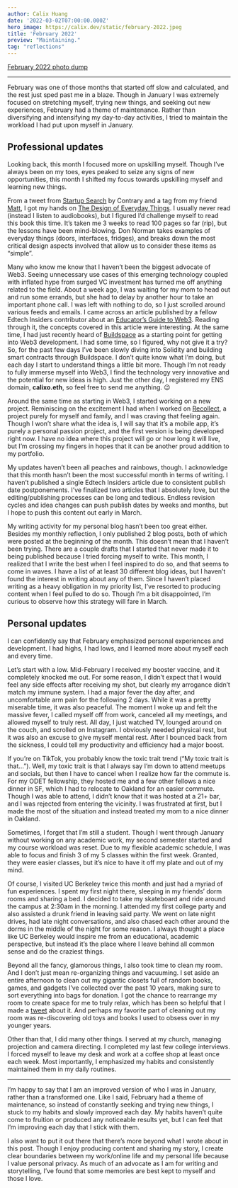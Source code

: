 ```yaml
---
author: Calix Huang
date: '2022-03-02T07:00:00.000Z'
hero_image: https://calix.dev/static/february-2022.jpeg
title: 'February 2022'
preview: "Maintaining."
tag: "reflections"
--- 
```


[February 2022 photo dump](https://app.myrecollect.com/memory/621d254a0255ae00169ae694 )

------------------

February was one of those months that started off slow and calculated, and the rest just sped past me in a blaze. Though in January I was extremely focused on stretching myself, trying new things, and seeking out new experiences, February had a theme of maintenance. Rather than diversifying and intensifying my day-to-day activities, I tried to maintain the workload I had put upon myself in January.

## Professional updates

Looking back, this month I focused more on upskilling myself. Though I’ve always been on my toes, eyes peaked to seize any signs of new opportunities, this month I shifted my focus towards upskilling myself and learning new things.

From a tweet from [Startup Search](https://twitter.com/startupsearch/status/1488936504122646528) by Contrary and a tag from my friend [Matt](https://twitter.com/MattEspoz), I got my hands on [The Design of Everyday Things](https://www.amazon.com/Design-Everyday-Things-Revised-Expanded/dp/0465050654). I usually never read (instead I listen to audiobooks), but I figured I’d challenge myself to read this book this time. It’s taken me 3 weeks to read 100 pages so far (rip), but the lessons have been mind-blowing. Don Norman takes examples of everyday things (doors, interfaces, fridges), and breaks down the most critical design aspects involved that allow us to consider these items as “simple”.

Many who know me know that I haven’t been the biggest advocate of Web3. Seeing unnecessary use cases of this emerging technology coupled with inflated hype from surged VC investment has turned me off anything related to the field. About a week ago, I was waiting for my mom to head out and run some errands, but she had to delay by another hour to take an important phone call. I was left with nothing to do, so I just scrolled around various feeds and emails. I came across an article published by a fellow Edtech Insiders contributor about an [Educator’s Guide to Web3](https://edtechinsiders.substack.com/p/educators-guide-to-web3-for-absolute?utm_source=url). Reading through it, the concepts covered in this article were interesting. At the same time, I had just recently heard of [Buildspace](https://buildspace.so/) as a starting point for getting into Web3 development. I had some time, so I figured, why not give it a try? So, for the past few days I’ve been slowly diving into Solidity and building smart contracts through Buildspace. I don’t quite know what I’m doing, but each day I start to understand things a little bit more. Though I’m not ready to fully immerse myself into Web3, I find the technology very innovative and the potential for new ideas is high. Just the other day, I registered my ENS domain, **calixo.eth**, so feel free to send me anything. 😉

Around the same time as starting in Web3, I started working on a new project. Reminiscing on the excitement I had when I worked on [Recollect](https://myrecollect.com/), a project purely for myself and family, and I was craving that feeling again. Though I won’t share what the idea is, I will say that it’s a mobile app, it’s purely a personal passion project, and the first version is being developed right now. I have no idea where this project will go or how long it will live, but I’m crossing my fingers in hopes that it can be another proud addition to my portfolio.

My updates haven’t been all peaches and rainbows, though. I acknowledge that this month hasn’t been the most successful month in terms of writing. I haven’t published a single Edtech Insiders article due to consistent publish date postponements. I’ve finalized two articles that I absolutely love, but the editing/publishing processes can be long and tedious. Endless revision cycles and idea changes can push publish dates by weeks and months, but I hope to push this content out early in March. 

My writing activity for my personal blog hasn’t been too great either. Besides my monthly reflection, I only published 2 blog posts, both of which were posted at the beginning of the month. This doesn’t mean that I haven’t been trying. There are a couple drafts that I started that never made it to being published because I tried forcing myself to write. This month, I realized that I write the best when I feel inspired to do so, and that seems to come in waves. I have a list of at least 30 different blog ideas, but I haven’t found the interest in writing about any of them. Since I haven’t placed writing as a heavy obligation in my priority list, I’ve resorted to producing content when I feel pulled to do so. Though I’m a bit disappointed, I’m curious to observe how this strategy will fare in March.

## Personal updates

I can confidently say that February emphasized personal experiences and development. I had highs, I had lows, and I learned more about myself each and every time.

Let’s start with a low. Mid-February I received my booster vaccine, and it completely knocked me out. For some reason, I didn’t expect that I would feel any side effects after receiving my shot, but clearly my arrogance didn’t match my immune system. I had a major fever the day after, and uncomfortable arm pain for the following 2 days. While it was a pretty miserable time, it was also peaceful. The moment I woke up and felt the massive fever, I called myself off from work, canceled all my meetings, and allowed myself to truly rest. All day, I just watched TV, lounged around on the couch, and scrolled on Instagram. I obviously needed physical rest, but it was also an excuse to give myself mental rest. After I bounced back from the sickness, I could tell my productivity and efficiency had a major boost.

If you’re on TikTok, you probably know the toxic trait trend (“My toxic trait is that…”). Well, my toxic trait is that I always say I’m down to attend meetups and socials, but then I have to cancel when I realize how far the commute is. For my ODET fellowship, they hosted me and a few other fellows a nice dinner in SF, which I had to relocate to Oakland for an easier commute. Though I was able to attend, I didn’t know that it was hosted at a 21+ bar, and I was rejected from entering the vicinity. I was frustrated at first, but I made the most of the situation and instead treated my mom to a nice dinner in Oakland.

Sometimes, I forget that I’m still a student. Though I went through January without working on any academic work, my second semester started and my course workload was reset. Due to my flexible academic schedule, I was able to focus and finish 3 of my 5 classes within the first week. Granted, they were easier classes, but it’s nice to have it off my plate and out of my mind.

Of course, I visited UC Berkeley twice this month and just had a myriad of fun experiences. I spent my first night there, sleeping in my friends’ dorm rooms and sharing a bed. I decided to take my skateboard and ride around the campus at 2:30am in the morning. I attended my first college party and also assisted a drunk friend in leaving said party. We went on late night drives, had late night conversations, and also chased each other around the dorms in the middle of the night for some reason. I always thought a place like UC Berkeley would inspire me from an educational, academic perspective, but instead it’s the place where I leave behind all common sense and do the craziest things.

Beyond all the fancy, glamorous things, I also took time to clean my room. And I don’t just mean re-organizing things and vacuuming. I set aside an entire afternoon to clean out my gigantic closets full of random books, games, and gadgets I’ve collected over the past 10 years, making sure to sort everything into bags for donation. I got the chance to rearrange my room to create space for me to truly relax, which has been so helpful that I made a [tweet](https://twitter.com/calixo888/status/1492977547444776961) about it. And perhaps my favorite part of cleaning out my room was re-discovering old toys and books I used to obsess over in my younger years.

Other than that, I did many other things. I served at my church, managing projection and camera directing. I completed my last few college interviews. I forced myself to leave my desk and work at a coffee shop at least once each week. Most importantly, I emphasized my habits and consistently maintained them in my daily routines.

-------------------------------

I’m happy to say that I am an improved version of who I was in January, rather than a transformed one. Like I said, February had a theme of maintenance, so instead of constantly seeking and trying new things, I stuck to my habits and slowly improved each day. My habits haven’t quite come to fruition or produced any noticeable results yet, but I can feel that I’m improving each day that I stick with them.

I also want to put it out there that there’s more beyond what I wrote about in this post. Though I enjoy producing content and sharing my story, I create clear boundaries between my work/online life and my personal life because I value personal privacy. As much of an advocate as I am for writing and storytelling, I’ve found that some memories are best kept to myself and those I love.
